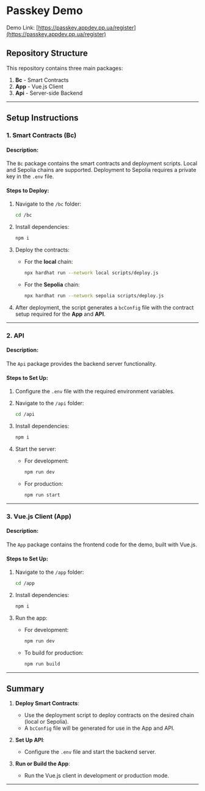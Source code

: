 # Passkey Demo

Demo Link: [https://passkey.appdev.pp.ua/register](https://passkey.appdev.pp.ua/register)

## Repository Structure

This repository contains three main packages:

1. **Bc** - Smart Contracts  
2. **App** - Vue.js Client  
3. **Api** - Server-side Backend  

---

## Setup Instructions

### **1. Smart Contracts (Bc)**

#### Description:
The `Bc` package contains the smart contracts and deployment scripts. Local and Sepolia chains are supported. Deployment to Sepolia requires a private key in the `.env` file.

#### Steps to Deploy:

1. Navigate to the `/bc` folder:
   ```bash
   cd /bc
   ```

2. Install dependencies:
   ```bash
   npm i
   ```

3. Deploy the contracts:
   - For the **local** chain:
     ```bash
     npx hardhat run --network local scripts/deploy.js
     ```
   - For the **Sepolia** chain:
     ```bash
     npx hardhat run --network sepolia scripts/deploy.js
     ```

4. After deployment, the script generates a `bcConfig` file with the contract setup required for the **App** and **API**.

---

### **2. API**

#### Description:
The `Api` package provides the backend server functionality.

#### Steps to Set Up:

1. Configure the `.env` file with the required environment variables.

2. Navigate to the `/api` folder:
   ```bash
   cd /api
   ```

3. Install dependencies:
   ```bash
   npm i
   ```

4. Start the server:
   - For development:
     ```bash
     npm run dev
     ```
   - For production:
     ```bash
     npm run start
     ```

---

### **3. Vue.js Client (App)**

#### Description:
The `App` package contains the frontend code for the demo, built with Vue.js.

#### Steps to Set Up:

1. Navigate to the `/app` folder:
   ```bash
   cd /app
   ```

2. Install dependencies:
   ```bash
   npm i
   ```

3. Run the app:
   - For development:
     ```bash
     npm run dev
     ```
   - To build for production:
     ```bash
     npm run build
     ```

---

## Summary

1. **Deploy Smart Contracts**:
   - Use the deployment script to deploy contracts on the desired chain (local or Sepolia).
   - A `bcConfig` file will be generated for use in the App and API.

2. **Set Up API**:
   - Configure the `.env` file and start the backend server.

3. **Run or Build the App**:
   - Run the Vue.js client in development or production mode.

---
